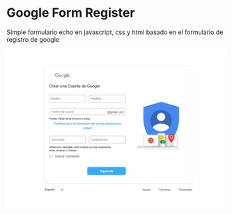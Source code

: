 # Google Form Register
Simple formulario echo en javascript, css y html  basado en el formulario de registro de google 


![](./Captura.PNG)
